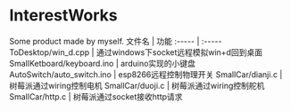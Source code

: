 # InterestWorks
Some product made by myself.
文件名 | 功能
:----- | :-----
ToDesktop/win_d.cpp | 通过windows下socket远程模拟win+d回到桌面
SmallKetboard/keyboard.ino | arduino实现的小键盘
AutoSwitch/auto_switch.ino | esp8266远程控制物理开关
SmallCar/dianji.c | 树莓派通过wiring控制电机
SmallCar/duoji.c | 树莓派通过wiring控制舵机
SmallCar/http.c | 树莓派通过socket接收http请求
